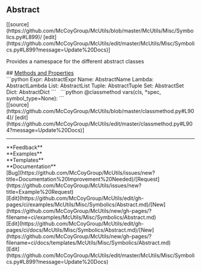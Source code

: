 ## <a id="McUtils.Misc.Symbolics.Abstract">Abstract</a> 

<div class="docs-source-link" markdown="1">
[[source](https://github.com/McCoyGroup/McUtils/blob/master/McUtils/Misc/Symbolics.py#L899)/
[edit](https://github.com/McCoyGroup/McUtils/edit/master/McUtils/Misc/Symbolics.py#L899?message=Update%20Docs)]
</div>

Provides a namespace for the different abstract classes







<div class="collapsible-section">
 <div class="collapsible-section collapsible-section-header" markdown="1">
## <a class="collapse-link" data-toggle="collapse" href="#methods" markdown="1"> Methods and Properties</a> <a class="float-right" data-toggle="collapse" href="#methods"><i class="fa fa-chevron-down"></i></a>
 </div>
 <div class="collapsible-section collapsible-section-body collapse show" id="methods" markdown="1">
 ```python
Expr: AbstractExpr
Name: AbstractName
Lambda: AbstractLambda
List: AbstractList
Tuple: AbstractTuple
Set: AbstractSet
Dict: AbstractDict
```
<a id="McUtils.Misc.Symbolics.Abstract.vars" class="docs-object-method">&nbsp;</a> 
```python
@classmethod
vars(cls, *spec, symbol_type=None): 
```
<div class="docs-source-link" markdown="1">
[[source](https://github.com/McCoyGroup/McUtils/blob/master/classmethod.py#L904)/
[edit](https://github.com/McCoyGroup/McUtils/edit/master/classmethod.py#L904?message=Update%20Docs)]
</div>
 </div>
</div>












---


<div markdown="1" class="text-secondary">
<div class="container">
  <div class="row">
   <div class="col" markdown="1">
**Feedback**   
</div>
   <div class="col" markdown="1">
**Examples**   
</div>
   <div class="col" markdown="1">
**Templates**   
</div>
   <div class="col" markdown="1">
**Documentation**   
</div>
   <div class="col" markdown="1">
   
</div>
   <div class="col" markdown="1">
   
</div>
   <div class="col" markdown="1">
   
</div>
</div>
  <div class="row">
   <div class="col" markdown="1">
[Bug](https://github.com/McCoyGroup/McUtils/issues/new?title=Documentation%20Improvement%20Needed)/[Request](https://github.com/McCoyGroup/McUtils/issues/new?title=Example%20Request)   
</div>
   <div class="col" markdown="1">
[Edit](https://github.com/McCoyGroup/McUtils/edit/gh-pages/ci/examples/McUtils/Misc/Symbolics/Abstract.md)/[New](https://github.com/McCoyGroup/McUtils/new/gh-pages/?filename=ci/examples/McUtils/Misc/Symbolics/Abstract.md)   
</div>
   <div class="col" markdown="1">
[Edit](https://github.com/McCoyGroup/McUtils/edit/gh-pages/ci/docs/McUtils/Misc/Symbolics/Abstract.md)/[New](https://github.com/McCoyGroup/McUtils/new/gh-pages/?filename=ci/docs/templates/McUtils/Misc/Symbolics/Abstract.md)   
</div>
   <div class="col" markdown="1">
[Edit](https://github.com/McCoyGroup/McUtils/edit/master/McUtils/Misc/Symbolics.py#L899?message=Update%20Docs)   
</div>
   <div class="col" markdown="1">
   
</div>
   <div class="col" markdown="1">
   
</div>
   <div class="col" markdown="1">
   
</div>
</div>
</div>
</div>